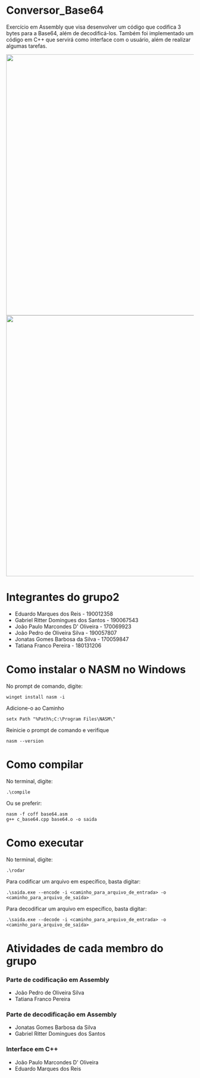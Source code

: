 # Conversor_Base64
Exercício em Assembly que visa desenvolver um código que codifica 3 bytes para a Base64, além de decodificá-los. Também foi implementado um código em C++ que servirá como interface com o usuário, além de realizar algumas tarefas.

<div align="center">
<img src="https://user-images.githubusercontent.com/90197643/190692276-4dfd8b6c-bca6-4664-a201-e9f4e4ebc75b.PNG" width="700px" />
</div>  

<div align="center">
<img src="https://user-images.githubusercontent.com/90197643/190692376-50d646c1-d589-417d-8e5b-686581cc329d.PNG" width="700px" />
</div>  

# Integrantes do grupo2

 - Eduardo Marques dos Reis - 190012358
 - Gabriel Ritter Domingues dos Santos - 190067543
 - João Paulo Marcondes D' Oliveira - 170069923 
 - João Pedro de Oliveira Silva - 190057807
 - Jonatas Gomes Barbosa da Silva - 170059847
 - Tatiana Franco Pereira - 180131206 

# Como instalar o NASM no Windows
No prompt de comando, digite:
```
winget install nasm -i
```

Adicione-o ao Caminho
```
setx Path "%Path%;C:\Program Files\NASM\"
```

Reinicie o prompt de comando e verifique
```
nasm --version
```
# Como compilar 

No terminal, digite:
```
.\compile
```

Ou se preferir: 
```
nasm -f coff base64.asm
g++ c_base64.cpp base64.o -o saida
```

# Como executar

No terminal, digite:
```
.\rodar
```

Para codificar um arquivo em específico, basta digitar:
```
.\saida.exe --encode -i <caminho_para_arquivo_de_entrada> -o <caminho_para_arquivo_de_saída>
```

Para decodificar um arquivo em específico, basta digitar:
```
.\saida.exe --decode -i <caminho_para_arquivo_de_entrada> -o <caminho_para_arquivo_de_saída>
```

# Atividades de cada membro do grupo

### Parte de codificação em Assembly
- João Pedro de Oliveira Silva 
- Tatiana Franco Pereira 

### Parte de decodificação em Assembly
- Jonatas Gomes Barbosa da Silva 
- Gabriel Ritter Domingues dos Santos

### Interface em C++
- João Paulo Marcondes D' Oliveira 
- Eduardo Marques dos Reis